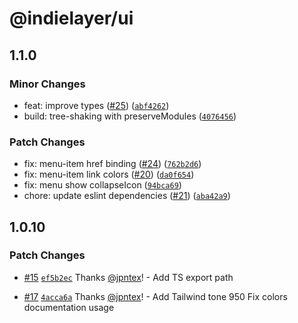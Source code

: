 # @indielayer/ui

## 1.1.0

### Minor Changes

- feat: improve types ([#25](https://github.com/indielayer/ui/pull/25)) ([`abf4262`](https://github.com/indielayer/ui/commit/abf4262a04639eb76b7cb3bbcac144623e2dd838))
- build: tree-shaking with preserveModules ([`4076456`](https://github.com/indielayer/ui/commit/4076456146733972f028defd6bdb801cbfe8f7b8))

### Patch Changes

- fix: menu-item href binding ([#24](https://github.com/indielayer/ui/pull/24)) ([`762b2d6`](https://github.com/indielayer/ui/commit/762b2d6278e66a021dce6e1317212a8de8882f87))
- fix: menu-item link colors ([#20](https://github.com/indielayer/ui/pull/20)) ([`da0f654`](https://github.com/indielayer/ui/commit/da0f6544359e244b427905424adc0cb10b5c10a0))
- fix: menu show collapseIcon ([`94bca69`](https://github.com/indielayer/ui/commit/94bca69ff38c206ff853727ab2834fde70309527))
- chore: update eslint dependencies ([#21](https://github.com/indielayer/ui/pull/21)) ([`aba42a9`](https://github.com/indielayer/ui/commit/aba42a97199797aa995f03918c4497e1e8214f15))

## 1.0.10

### Patch Changes

- [#15](https://github.com/indielayer/ui/pull/15) [`ef5b2ec`](https://github.com/indielayer/ui/commit/ef5b2ecd9d3eebcd180a7ff32057bfeffce8a184) Thanks [@jpntex](https://github.com/jpntex)! - Add TS export path

- [#17](https://github.com/indielayer/ui/pull/17) [`4acca6a`](https://github.com/indielayer/ui/commit/4acca6a4254af36f9c243006d6ecc2c7450102cd) Thanks [@jpntex](https://github.com/jpntex)! - Add Tailwind tone 950
  Fix colors documentation usage
